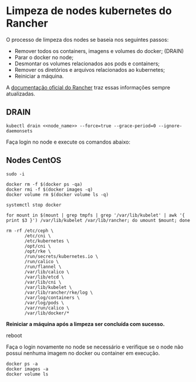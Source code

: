 # Limpeza de nodes kubernetes do Rancher

O processo de limpeza dos nodes se baseia nos seguintes passos:

- Remover todos os containers, imagens e volumes do docker; (DRAIN)
- Parar o docker no node;
- Desmontar os volumes relacionados aos pods e containers;
- Remover os diretórios e arquivos relacionados ao kubernetes;
- Reiniciar a máquina.

A [documentação oficial do Rancher](https://rancher.com/docs/rancher/v2.x/en/cluster-admin/cleaning-cluster-nodes/) traz essas informações sempre atualizadas.

## DRAIN

`kubectl drain <<node_name>> --force=true --grace-period=0 --ignore-daemonsets`

Faça login no node e execute os comandos abaixo:

## Nodes CentOS

```shell
sudo -i

docker rm -f $(docker ps -qa)
docker rmi -f $(docker images -q)
docker volume rm $(docker volume ls -q)

systemctl stop docker

for mount in $(mount | grep tmpfs | grep '/var/lib/kubelet' | awk '{ print $3 }') /var/lib/kubelet /var/lib/rancher; do umount $mount; done

rm -rf /etc/ceph \
       /etc/cni \
       /etc/kubernetes \
       /opt/cni \
       /opt/rke \
       /run/secrets/kubernetes.io \
       /run/calico \
       /run/flannel \
       /var/lib/calico \
       /var/lib/etcd \
       /var/lib/cni \
       /var/lib/kubelet \
       /var/lib/rancher/rke/log \
       /var/log/containers \
       /var/log/pods \
       /var/run/calico \
       /var/lib/docker/*
```

**Reiniciar a máquina após a limpeza ser concluída com sucesso.**
  
  reboot

Faça o login novamente no node se necessário e verifique se o node não possui nenhuma imagem no docker ou container em execução.

```shell
docker ps -a
docker images -a
docker volume ls
```

